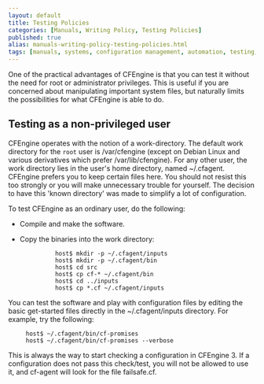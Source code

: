 ```yaml
---
layout: default
title: Testing Policies
categories: [Manuals, Writing Policy, Testing Policies]
published: true
alias: manuals-writing-policy-testing-policies.html
tags: [manuals, systems, configuration management, automation, testing, work directory]
---
```


One of the practical advantages of CFEngine is that you can test it
without the need for root or administrator privileges. This is useful if you 
are concerned about manipulating important system files, but naturally limits 
the possibilities for what CFEngine is able to do.

## Testing as a non-privileged user

CFEngine operates with the notion of a work-directory. The default
work directory for the `root` user is /var/cfengine (except on
Debian Linux and various derivatives which prefer
/var/lib/cfengine). For any other user, the work directory lies in
the user's home directory, named ~/.cfagent. CFEngine prefers you
to keep certain files here. You should not resist this too strongly
or you will make unnecessary trouble for yourself. The decision to
have this 'known directory' was made to simplify a lot of
configuration.

To test CFEngine as an ordinary user, do the following:

-   Compile and make the software.
-   Copy the binaries into the work directory:

                  host$ mkdir -p ~/.cfagent/inputs
                  host$ mkdir -p ~/.cfagent/bin
                  host$ cd src
                  host$ cp cf-* ~/.cfagent/bin
                  host$ cd ../inputs
                  host$ cp *.cf ~/.cfagent/inputs


You can test the software and play with configuration files by
editing the basic get-started files directly in the
\~/.cfagent/inputs directory. For example, try the following:

         host$ ~/.cfagent/bin/cf-promises
         host$ ~/.cfagent/bin/cf-promises --verbose

This is always the way to start checking a configuration in
CFEngine 3. If a configuration does not pass this check/test, you
will not be allowed to use it, and cf-agent will look for the file
failsafe.cf.
